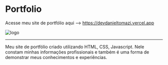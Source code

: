 # Portfolio
Acesse meu site de portfólio aqui --> https://devdanieltomazi.vercel.app

![logo](https://github.com/DanielTomazi/Portfolio/blob/main/Minha%20logo.png)
********
Meu site de portfólio criado utilizando HTML, CSS, Javascript. Nele constam minhas informações profissionais e também é uma forma de demonstrar meus conhecimentos e experiências.
